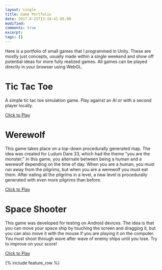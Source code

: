```yaml
---
layout: single
title: Game Portfolio
date: 2017-8-25T13:18:41-05:00
modified:
comments: true
excerpt:
tags: []
---
```


Here is a portfolio of small games that I programmed in Unity. These are mostly just concepts, usually made within a single weekend and show off potential ideas for more fully realized games. All games can be played directly in your browser using WebGL.

# Tic Tac Toe

A simple tic tac toe simulation game. Play against an AI or with a second player locally.

[Click to Play](/portfolio/tictactoe/index.html)

# Werewolf

This game takes place on a top-down procedurally generated map. The idea was created for Ludum Dare 33, which had the theme "you are the monster." In this game, you alternate between being a human and a werewolf depending on the time of day. When you are a human, you must run away from the pilgrims, but when you are a werewolf you must eat them. After eating all the pilgrims in a level, a new level is procedurally generated with even more pilgrims than before.

[Click to Play](/portfolio/werewolf/index.html)

# Space Shooter

This game was developed for testing on Android devices. The idea is that you can move your space ship by touching the screen and dragging it, but you can also move it with the mouse if you are playing it on the computer. You must shoot through wave after wave of enemy ships until you lose. Try to improve on your score!

[Click to Play](/portfolio/space/index.html)

{% include feature_row %}
